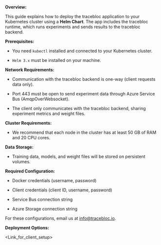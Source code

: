 **Overview:**   

This guide explains how to deploy the tracebloc application to your Kubernetes cluster using a **Helm Chart**. The app includes the tracebloc runtime, which runs experiments and sends results to the tracebloc backend. 


  
**Prerequisites:** 

- You need `kubectl` installed and connected to your Kubernetes cluster. 

- `Helm 3.x` must be installed on your machine. 

  

**Network Requirements:** 

- Communication with the tracebloc backend is one-way (client requests data only). 

- Port 443 must be open to send experiment data through Azure Service Bus (AmqpOverWebsocket). 

- The client only communicates with the tracebloc backend, sharing experiment metrics and weight files. 

  

**Cluster Requirements:** 

- We recommend that each node in the cluster has at least 50 GB of RAM and 20 CPU cores. 

  

**Data Storage:** 

- Training data, models, and weight files will be stored on persistent volumes. 

  

**Required Configuration:** 

- Docker credentials (username, password) 

- Client credentials (client ID, username, password) 

- Service Bus connection string 

- Azure Storage connection string 

  

For these configurations, email us at info@tracebloc.io. 

  

**Deployment Options:** 

<Link_for_client_setup>

  
